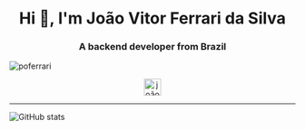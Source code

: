 <h1 align="center">Hi 👋, I'm João Vitor Ferrari da Silva</h1>
<h3 align="center">A backend developer from Brazil</h3>

<p align="left"> <img src="https://komarev.com/ghpvc/?username=poferrari" alt="poferrari" /> </p>

<p align="center">
<a href="https://linkedin.com/in/joão-vitor-ferrari-da-silva-70685526" target="blank"><img align="center" src="https://cdn.jsdelivr.net/npm/simple-icons@3.0.1/icons/linkedin.svg" alt="joão-vitor-ferrari-da-silva-70685526" height="30" width="30" /></a>
</p>

<hr/>

![GitHub stats](https://github-readme-stats.vercel.app/api?username=poferrari&show_icons=true)  
